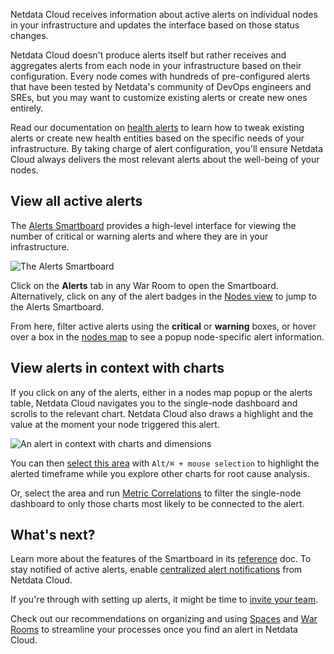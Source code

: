 <!--
title: "View active alerts"
description: >- 
    "Track the health of your infrastructure in one place by taking advantage of the powerful health monitoring
    watchdog running on every node."
type: "how-to"
custom_edit_url: "https://github.com/netdata/netdata/blob/master/docs/cloud/alerts-notifications/view-active-alerts.md"
sidebar_label: "View active alerts"
learn_status: "Published"
learn_topic_type: "Tasks"
learn_rel_path: "Integrations/Notify/Cloud alert notifications"
-->

Netdata Cloud receives information about active alerts on individual nodes in your infrastructure and updates the
interface based on those status changes.

Netdata Cloud doesn't produce alerts itself but rather receives and aggregates alerts from each node in your
infrastructure based on their configuration. Every node comes with hundreds of pre-configured alerts that have been
tested by Netdata's community of DevOps engineers and SREs, but you may want to customize existing alerts or create new
ones entirely.

Read our documentation on [health alerts](https://github.com/netdata/netdata/blob/master/health/REFERENCE.md) to
learn how to tweak existing alerts or create new
health entities based on the specific needs of your infrastructure. By taking charge of alert configuration, you'll
ensure Netdata Cloud always delivers the most relevant alerts about the well-being of your nodes.

## View all active alerts

The [Alerts Smartboard](https://github.com/netdata/netdata/blob/master/docs/cloud/alerts-notifications/smartboard.md)
provides a high-level interface for viewing the number of critical or warning alerts and where they are in your
infrastructure.

![The Alerts Smartboard](https://user-images.githubusercontent.com/1153921/119025635-2fcb1b80-b959-11eb-9fdb-7f1a082f43c5.png)

Click on the **Alerts** tab in any War Room to open the Smartboard. Alternatively, click on any of the alert badges in
the [Nodes view](https://github.com/netdata/netdata/blob/master/docs/cloud/visualize/nodes.md) to jump to the Alerts
Smartboard.

From here, filter active alerts using the **critical** or **warning** boxes, or hover over a box in
the [nodes map](https://github.com/netdata/netdata/blob/master/docs/cloud/alerts-notifications/smartboard.md#nodes-map)
to see a
popup node-specific alert information.

## View alerts in context with charts

If you click on any of the alerts, either in a nodes map popup or the alerts table, Netdata Cloud navigates you to the
single-node dashboard and scrolls to the relevant chart. Netdata Cloud also draws a highlight and the value at the
moment your node triggered this alert.

![An alert in context with charts and dimensions](https://user-images.githubusercontent.com/1153921/119039593-4a0cf580-b969-11eb-840c-4ecb123df9f5.png)

You can
then [select this area](https://github.com/netdata/netdata/blob/master/docs/dashboard/interact-charts.md#select)
with `Alt/⌘ + mouse selection` to highlight the alerted timeframe while you explore other charts for root cause
analysis.

Or, select the area and
run [Metric Correlations](https://github.com/netdata/netdata/blob/master/docs/cloud/insights/metric-correlations.md) to
filter the single-node
dashboard to only those charts most likely to be connected to the alert.

## What's next?

Learn more about the features of the Smartboard in
its [reference](https://github.com/netdata/netdata/blob/master/docs/cloud/alerts-notifications/smartboard.md)
doc. To stay notified of active alerts,
enable [centralized alert notifications](https://github.com/netdata/netdata/blob/master/docs/cloud/alerts-notifications/notifications.md)
from Netdata Cloud.

If you're through with setting up alerts, it might be time
to [invite your team](https://github.com/netdata/netdata/blob/master/docs/cloud/manage/invite-your-team.md).

Check out our recommendations on organizing and
using [Spaces](https://github.com/netdata/netdata/blob/master/docs/cloud/spaces.md) and
[War Rooms](https://github.com/netdata/netdata/blob/master/docs/cloud/war-rooms.md) to streamline your processes once
you find an alert in Netdata Cloud.
